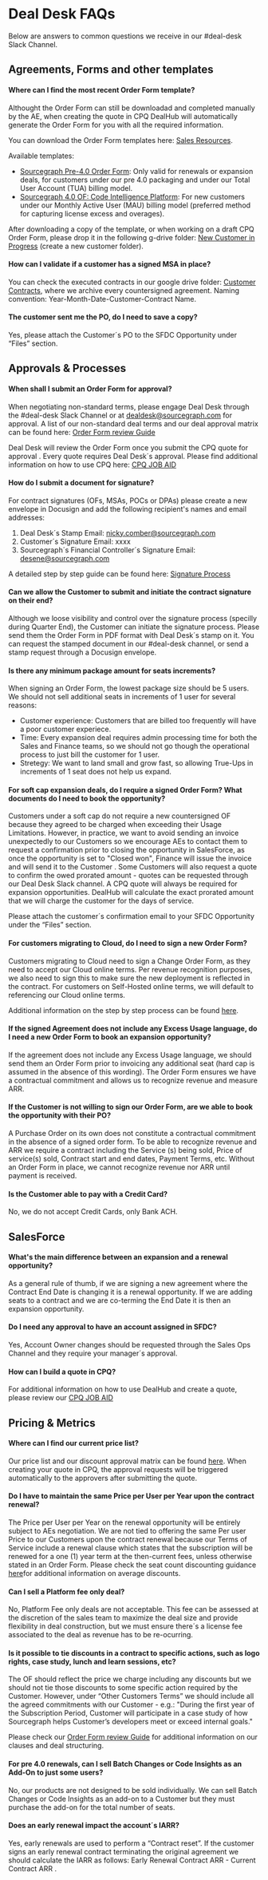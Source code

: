 # Deal Desk FAQs

Below are answers to common questions we receive in our #deal-desk Slack Channel.

## Agreements, Forms and other templates

#### Where can I find the most recent Order Form template?

Althought the Order Form can still be downloadad and completed manually by the AE, when creating the quote in CPQ DealHub will automatically generate the Order Form for you with all the required information.

You can download the Order Form templates here: [Sales Resources](../../sales/tools/salesresources.md).

Available templates:

- [Sourcegraph Pre-4.0 Order Form](https://docs.google.com/document/d/1Oo7vbWoGIaIq72zo7TFH9M4eugJXrvNv/edit): Only valid for renewals or expansion deals, for customers under our pre 4.0 packaging and under our Total User Account (TUA) billing model.
- [Sourcegraph 4.0 OF: Code Intelligence Platform](https://docs.google.com/document/d/1KOje_f8rc1sx8oxxRR4nwqnzi9WBXqmxisFl85zuDok/edit): For new customers under our Monthly Active User (MAU) billing model (preferred method for capturing license excess and overages).

After downloading a copy of the template, or when working on a draft CPQ Order Form, please drop it in the following g-drive folder: [New Customer in Progress](https://drive.google.com/drive/folders/1o2xBbEp0gy-N1f27RB_vu7CzdSPNRwXQ) (create a new customer folder).

#### How can I validate if a customer has a signed MSA in place?

You can check the executed contracts in our google drive folder: [Customer Contracts](https://drive.google.com/drive/folders/1ePvVWcZYdd1_3ZlCP5A0lvMbBhBCVfSm), where we archive every countersigned agreement. Naming convention: Year-Month-Date-Customer-Contract Name.

#### The customer sent me the PO, do I need to save a copy?

Yes, please attach the Customer´s PO to the SFDC Opportunity under “Files” section.

## Approvals & Processes

#### When shall I submit an Order Form for approval?

When negotiating non-standard terms, please engage Deal Desk through the #deal-desk Slack Channel or at dealdesk@sourcegraph.com for approval. A list of our non-standard deal terms and our deal approval matrix can be found here: [Order Form review Guide](https://docs.google.com/document/d/1xOFBtx3Me592fEVAp6SPDCosGtp--0fdVsaHPFx3SCs/edit)

Deal Desk will review the Order Form once you submit the CPQ quote for approval . Every quote requires Deal Desk´s approval. Please find additional information on how to use CPQ here: [CPQ JOB AID](https://docs.google.com/document/d/1Lp_0Y6g6AR0p5jpMVXkANQvxWv26Eutik-dTIaeQJfc/edit#)

#### How do I submit a document for signature?

For contract signatures (OFs, MSAs, POCs or DPAs) please create a new envelope in Docusign and add the following recipient's names and email addresses:

1. Deal Desk´s Stamp
   Email: nicky.comber@sourcegraph.com
2. Customer´s Signature
   Email: xxxx
3. Sourcegraph´s Financial Controller´s Signature
   Email: desene@sourcegraph.com

A detailed step by step guide can be found here: [Signature Process](https://docs.google.com/document/d/1ZyD-sWphRdJkzz5fo-aI2pOGv5ZnxABj4v2VWfmqIcc/edit)

#### Can we allow the Customer to submit and initiate the contract signature on their end?

Although we loose visibility and control over the signature process (specilly during Quarter End), the Customer can initiate the signature process. Please send them the Order Form in PDF format with Deal Desk´s stamp on it. You can request the stamped document in our #deal-desk channel, or send a stamp request through a Docusign envelope.

#### Is there any minimum package amount for seats increments?

When signing an Order Form, the lowest package size should be 5 users. We should not sell additional seats in increments of 1 user for several reasons:

- Customer experience: Customers that are billed too frequently will have a poor customer experiece.
- Time: Every expansion deal requires admin processing time for both the Sales and Finance teams, so we should not go though the operational process to just bill the customer for 1 user.
- Stretegy: We want to land small and grow fast, so allowing True-Ups in increments of 1 seat does not help us expand.

#### For soft cap expansion deals, do I require a signed Order Form? What documents do I need to book the opportunity?

Customers under a soft cap do not require a new countersigned OF because they agreed to be charged when exceeding their Usage Limitations. However, in practice, we want to avoid sending an invoice unexpectedly to our Customers so we encourage AEs to contact them to request a confirmation prior to closing the opportunity in SalesForce, as once the opportunity is set to "Closed won", Finance will issue the invoice and will send it to the Customer . Some Customers will also request a quote to confirm the owed prorated amount - quotes can be requested through our Deal Desk Slack channel. A CPQ quote will always be required for expansion opportunities. DealHub will calculate the exact prorated amount that we will charge the customer for the days of service.

Please attach the customer´s confirmation email to your SFDC Opportunity under the “Files” section.

#### For customers migrating to Cloud, do I need to sign a new Order Form?

Customers migrating to Cloud need to sign a Change Order Form, as they need to accept our Cloud online terms. Per revenue recognition purposes, we also need to sign this to make sure the new deployment is reflected in the contract. For customers on Self-Hosted online terms, we will default to referencing our Cloud online terms.

Additional information on the step by step process can be found [here](https://docs.google.com/document/d/1dVbbMmad94eeKHGNqM3IU4h-c4ky2Bdt53EPrGzzB9Y/edit).

#### If the signed Agreement does not include any Excess Usage language, do I need a new Order Form to book an expansion opportunity?

If the agreement does not include any Excess Usage language, we should send them an Order Form prior to invoicing any additional seat (hard cap is assumed in the absence of this wording). The Order Form ensures we have a contractual commitment and allows us to recognize revenue and measure ARR.

#### If the Customer is not willing to sign our Order Form, are we able to book the opportunity with their PO?

A Purchase Order on its own does not constitute a contractual commitment in the absence of a signed order form. To be able to recognize revenue and ARR we require a contract including the Service (s) being sold, Price of service(s) sold, Contract start and end dates, Payment Terms, etc. Without an Order Form in place, we cannot recognize revenue nor ARR until payment is received.

#### Is the Customer able to pay with a Credit Card?

No, we do not accept Credit Cards, only Bank ACH.

## SalesForce

#### What's the main difference between an expansion and a renewal opportunity?

As a general rule of thumb, if we are signing a new agreement where the Contract End Date is changing it is a renewal opportunity. If we are adding seats to a contract and we are co-terming the End Date it is then an expansion opportunity.

#### Do I need any approval to have an account assigned in SFDC?

Yes, Account Owner changes should be requested through the Sales Ops Channel and they require your manager´s approval.

#### How can I build a quote in CPQ?

For additional information on how to use DealHub and create a quote, please review our [CPQ JOB AID](https://docs.google.com/document/d/1Lp_0Y6g6AR0p5jpMVXkANQvxWv26Eutik-dTIaeQJfc/edit#)

## Pricing & Metrics

#### Where can I find our current price list?

Our price list and our discount approval matrix can be found [here](https://docs.google.com/spreadsheets/d/1tJ1eN4leY_O6seGDR2ld8oyMZCFvZa5-CHXX5E6NvNc/edit#gid=1534779432). When creating your quote in CPQ, the approval requests will be triggered automatically to the approvers after submitting the quote.

#### Do I have to maintain the same Price per User per Year upon the contract renewal?

The Price per User per Year on the renewal opportunity will be entirely subject to AEs negotiation. We are not tied to offering the same Per user Price to our Customers upon the contract renewal because our Terms of Service include a renewal clause which states that the subscription will be renewed for a one (1) year term at the then-current fees, unless otherwise stated in an Order Form. Please check the seat count discounting guidance [here](https://docs.google.com/spreadsheets/d/1tJ1eN4leY_O6seGDR2ld8oyMZCFvZa5-CHXX5E6NvNc/edit#gid=1534779432)for additional information on average discounts.

#### Can I sell a Platform fee only deal?

No, Platform Fee only deals are not acceptable. This fee can be assessed at the discretion of the sales team to maximize the deal size and provide flexibility in deal construction, but we must ensure there´s a license fee associated to the deal as revenue has to be re-ocurring.

#### Is it possible to tie discounts in a contract to specific actions, such as logo rights, case study, lunch and learn sessions, etc?

The OF should reflect the price we charge including any discounts but we should not tie those discounts to some specific action required by the Customer. However, under “Other Customers Terms” we should include all the agreed commitments with our Customer - e.g.: "During the first year of the Subscription Period, Customer will participate in a case study of how Sourcegraph helps Customer’s developers meet or exceed internal goals."

Please check our [Order Form review Guide](https://docs.google.com/document/d/1xOFBtx3Me592fEVAp6SPDCosGtp--0fdVsaHPFx3SCs/edit) for additional information on our clauses and deal structuring.

#### For pre 4.0 renewals, can I sell Batch Changes or Code Insights as an Add-On to just some users?

No, our products are not designed to be sold individually. We can sell Batch Changes or Code Insights as an add-on to a Customer but they must purchase the add-on for the total number of seats.

#### Does an early renewal impact the account´s IARR?

Yes, early renewals are used to perform a “Contract reset”. If the customer signs an early renewal contract terminating the original agreement we should calculate the IARR as follows: Early Renewal Contract ARR - Current Contract ARR .

